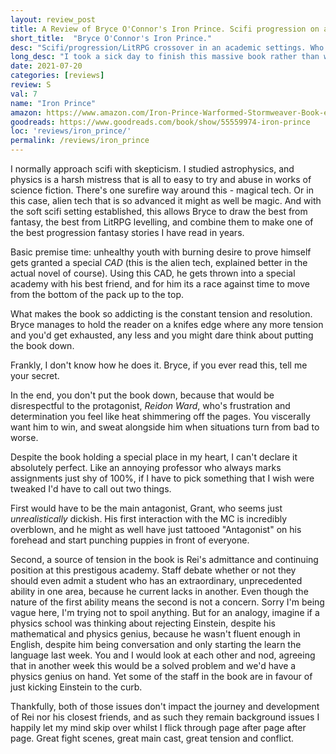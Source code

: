 ```yaml
---
layout: review_post
title: A Review of Bryce O'Connor's Iron Prince. Scifi progression on actual digital steroids."
short_title:  "Bryce O'Connor's Iron Prince."
desc: "Scifi/progression/LitRPG crossover in an academic settings. Who needs magic when you have funky alien tech that gives you  the best of fantasy and LitRPG in one swoop."
long_desc: "I took a sick day to finish this massive book rather than wait eight hours to continue reading. That's all you need to know."
date: 2021-07-20
categories: [reviews]
review: S
val: 7
name: "Iron Prince"
amazon: https://www.amazon.com/Iron-Prince-Warformed-Stormweaver-Book-ebook/dp/B08KGT4CLQ
goodreads: https://www.goodreads.com/book/show/55559974-iron-prince
loc: 'reviews/iron_prince/'
permalink: /reviews/iron_prince
---
```


I normally approach scifi with skepticism. I studied astrophysics, and physics is a harsh mistress that is all to easy to try and abuse in works of science fiction. There's one surefire way around this - magical tech. Or in this case, alien tech that is so advanced it might as well be magic. And with the soft scifi setting established, this allows Bryce to draw the best from fantasy, the best from LitRPG levelling, and combine them to make one of the best progression fantasy stories I have read in years.

Basic premise time: unhealthy youth with burning desire to prove himself gets granted a special *CAD* (this is the alien tech, explained better in the actual novel of course). Using this CAD, he gets thrown into a special academy with his best friend, and for him its a race against time to move from the bottom of the pack up to the top.

What makes the book so addicting is the constant tension and resolution. Bryce manages to hold the reader on a knifes edge where any more tension and you'd get exhausted, any less and you might dare think about putting the book down. 

Frankly, I don't know how he does it. Bryce, if you ever read this, tell me your secret.

In the end, you don't put the book down, because that would be disrespectful to the protagonist, *Reidon Ward*, who's frustration and determination you feel like heat shimmering off the pages. You viscerally want him to win, and sweat alongside him when situations turn from bad to worse.

Despite the book holding a special place in my heart, I can't declare it absolutely perfect. Like an annoying professor who always marks assignments just shy of 100%, if I have to pick something that I wish were tweaked I'd have to call out two things.

First would have to be the main antagonist, Grant, who seems just *unrealistically* dickish. His first interaction with the MC is incredibly overblown, and he might as well have just tattooed "Antagonist" on his forehead and start punching puppies in front of everyone. 

Second, a source of tension in the book is Rei's admittance and continuing position at this prestigous academy. Staff debate whether or not they should even admit a student who has an extraordinary, unprecedented ability in one area, because he current lacks in another. Even though the nature of the first ability means the second is not a concern. Sorry I'm being vague here, I'm trying not to spoil anything. But for an analogy, imagine if a physics school was thinking about rejecting Einstein, despite his mathematical and physics genius, because he wasn't fluent enough in English, despite him being conversation and only starting the learn the language last week. You and I would look at each other and nod, agreeing that in another week this would be a solved problem and we'd have a physics genius on hand. Yet some of the staff in the book are in favour of just kicking Einstein to the curb. 

Thankfully, both of those issues don't impact the journey and development of Rei nor his closest friends, and as such they remain background issues I happily let my mind skip over whilst I flick through page after page after page. Great fight scenes, great main cast, great tension and conflict.

